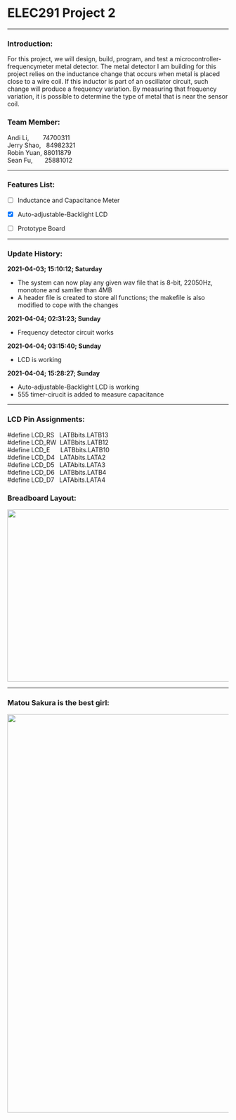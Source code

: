# ELEC291 Project 2

------------

### Introduction:
For this project, we will design, build, program, and test a microcontroller-frequencymeter metal detector. The metal detector I am building for this
project relies on the inductance change that occurs when metal is placed close to a wire coil. If this inductor is part of an oscillator circuit, such change will produce a frequency variation. By measuring that frequency variation, it is possible to determine the type of metal that is near the sensor coil.

### Team Member:
Andi Li,&nbsp; &nbsp;  &nbsp;   &nbsp;  74700311\
Jerry Shao, &nbsp;  84982321\
Robin Yuan, 88011879\
Sean Fu, &nbsp;  &nbsp;   &nbsp;  25881012

------------
### Features List:
- [ ] Inductance and Capacitance Meter

- [x] Auto-adjustable-Backlight LCD

- [ ] Prototype Board

------------
### Update History:
**2021-04-03; 15:10:12; Saturday**
- The system can now play any given wav file that is 8-bit, 22050Hz, monotone and samller than 4MB
- A  header file is created to store all functions; the makefile is also modified to cope with the changes

**2021-04-04; 02:31:23; Sunday**
- Frequency detector circuit works

**2021-04-04; 03:15:40; Sunday**
- LCD is working

**2021-04-04; 15:28:27; Sunday**
- Auto-adjustable-Backlight LCD is working
- 555 timer-cirucit is added to measure capacitance

------------
### LCD Pin Assignments:

#define LCD_RS &nbsp; LATBbits.LATB13\
#define LCD_RW &nbsp;LATBbits.LATB12\
#define LCD_E  &nbsp; &nbsp; &nbsp;LATBbits.LATB10\
#define LCD_D4 &nbsp; LATAbits.LATA2\
#define LCD_D5 &nbsp; LATAbits.LATA3\
#define LCD_D6 &nbsp; LATBbits.LATB4\
#define LCD_D7 &nbsp; LATAbits.LATA4


### Breadboard Layout:
<img src="https://user-images.githubusercontent.com/68177491/113523138-d6e72580-955a-11eb-8dd0-a58f9840dbe7.jpg" width="521" height="391"/>

------------
### Matou Sakura is the best girl:
<img src="https://user-images.githubusercontent.com/68177491/113492318-6ae9bc00-948b-11eb-92c8-e79bb8f8cc76.jpg" width="640" height="905"/>
